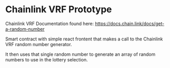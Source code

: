 # Chainlink VRF Prototype

Chainlink VRF Documentation found here:
https://docs.chain.link/docs/get-a-random-number

Smart contract with simple react frontent that makes a call to the Chainlink VRF random number generator.  

It then uses that single random number to generate an array of random numbers to use in the lottery selection.  

